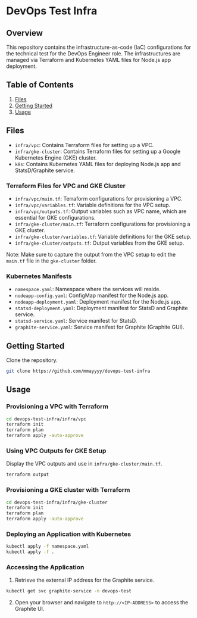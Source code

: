 # DevOps Test Infra

## Overview

This repository contains the infrastructure-as-code (IaC) configurations for the technical test for the DevOps Engineer role. The infrastructures are managed via Terraform and Kubernetes YAML files for Node.js app deployment.

## Table of Contents

1. [Files](#files)
2. [Getting Started](#getting-started)
3. [Usage](#usage)

## Files

- `infra/vpc`: Contains Terraform files for setting up a VPC.
- `infra/gke-cluster`: Contains Terraform files for setting up a Google Kubernetes Engine (GKE) cluster.
- `k8s`: Contains Kubernetes YAML files for deploying Node.js app and StatsD/Graphite service.

### Terraform Files for VPC and GKE Cluster

- `infra/vpc/main.tf`: Terraform configurations for provisioning a VPC.
- `infra/vpc/variables.tf`: Variable definitions for the VPC setup.
- `infra/vpc/outputs.tf`: Output variables such as VPC name, which are essential for GKE configurations.
- `infra/gke-cluster/main.tf`: Terraform configurations for provisioning a GKE cluster.
- `infra/gke-cluster/variables.tf`: Variable definitions for the GKE setup.
- `infra/gke-cluster/outputs.tf`: Output variables from the GKE setup.

Note: Make sure to capture the output from the VPC setup to edit the `main.tf` file in the `gke-cluster` folder.

### Kubernetes Manifests

- `namespace.yaml`: Namespace where the services will reside.
- `nodeapp-config.yaml`: ConfigMap manifest for the Node.js app.
- `nodeapp-deployment.yaml`: Deployment manifest for the Node.js app.
- `statsd-deployment.yaml`: Deployment manifest for StatsD and Graphite service.
- `statsd-service.yaml`: Service manifest for StatsD.
- `graphite-service.yaml`: Service manifest for Graphite (Graphite GUI).

## Getting Started

Clone the repository.

```bash
git clone https://github.com/mmayyyy/devops-test-infra
```

## Usage

### Provisioning a VPC with Terraform

```bash
cd devops-test-infra/infra/vpc
terraform init
terraform plan
terraform apply -auto-approve
```

### Using VPC Outputs for GKE Setup

Display the VPC outputs and use in `infra/gke-cluster/main.tf`.

```bash
terraform output
```

### Provisioning a GKE cluster with Terraform

```bash
cd devops-test-infra/infra/gke-cluster
terraform init
terraform plan
terraform apply -auto-approve
```

### Deploying an Application with Kubernetes

```bash
kubectl apply -f namespace.yaml
kubectl apply -f .
```

### Accessing the Application

1. Retrieve the external IP address for the Graphite service.

```bash
kubectl get svc graphite-service -n devops-test
```

2. Open your browser and navigate to `http://<IP-ADDRESS>` to access the Graphite UI.